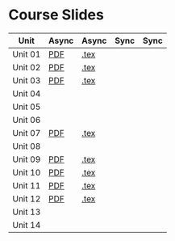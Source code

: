 # Course Slides 

| Unit    | Async                        | Async                         | Sync | Sync |
|---------|------------------------------|-------------------------------|------|------|
| Unit 01 | [PDF](./unit_01/unit_01.pdf) | [.tex](./unit_01/unit_01.tex) |      |      |
| Unit 02 | [PDF](./unit_01/unit_02.pdf) | [.tex](./unit_01/unit_02.tex) |      |      |
| Unit 03 | [PDF](./unit_01/unit_03.pdf) | [.tex](./unit_01/unit_03.tex) |      |      |
| Unit 04 |                              |                               |      |      |
| Unit 05 |                              |                               |      |      |
| Unit 06 |                              |                               |      |      |
| Unit 07 | [PDF](./unit_01/unit_07.pdf) | [.tex](./unit_01/unit_07.tex) |      |      |
| Unit 08 |                              |                               |      |      |
| Unit 09 | [PDF](./unit_01/unit_09.pdf) | [.tex](./unit_01/unit_09.tex) |      |      |
| Unit 10 | [PDF](./unit_01/unit_10.pdf) | [.tex](./unit_01/unit_10.tex) |      |      |
| Unit 11 | [PDF](./unit_01/unit_11.pdf) | [.tex](./unit_01/unit_11.tex) |      |      |
| Unit 12 | [PDF](./unit_01/unit_12.pdf) | [.tex](./unit_01/unit_12.tex) |      |      |
| Unit 13 |                              |                               |      |      |
| Unit 14 |                              |                               |      |      |
